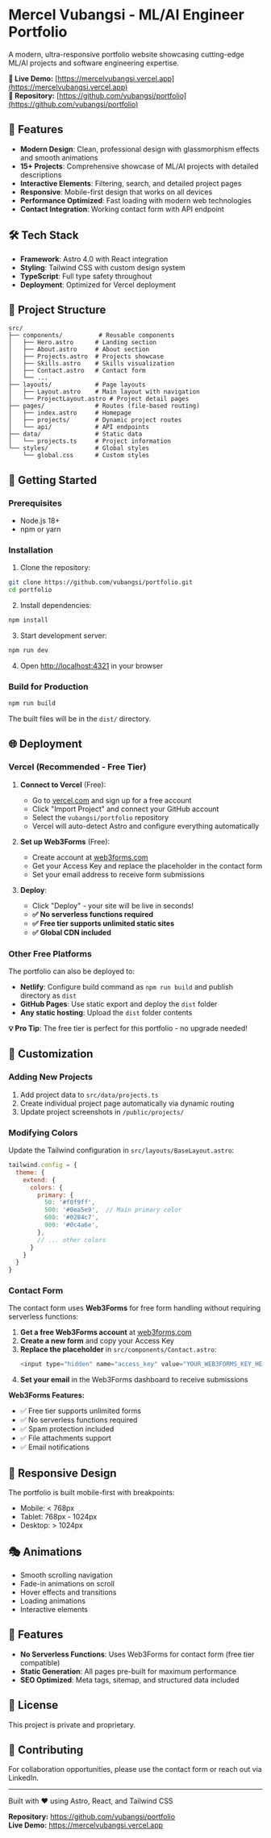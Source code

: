 # Mercel Vubangsi - ML/AI Engineer Portfolio

A modern, ultra-responsive portfolio website showcasing cutting-edge ML/AI projects and software engineering expertise.

**🚀 Live Demo:** [https://mercelvubangsi.vercel.app](https://mercelvubangsi.vercel.app)  
**📁 Repository:** [https://github.com/vubangsi/portfolio](https://github.com/vubangsi/portfolio)

## 🚀 Features

- **Modern Design**: Clean, professional design with glassmorphism effects and smooth animations
- **15+ Projects**: Comprehensive showcase of ML/AI projects with detailed descriptions
- **Interactive Elements**: Filtering, search, and detailed project pages
- **Responsive**: Mobile-first design that works on all devices
- **Performance Optimized**: Fast loading with modern web technologies
- **Contact Integration**: Working contact form with API endpoint

## 🛠 Tech Stack

- **Framework**: Astro 4.0 with React integration
- **Styling**: Tailwind CSS with custom design system
- **TypeScript**: Full type safety throughout
- **Deployment**: Optimized for Vercel deployment

## 📁 Project Structure

```
src/
├── components/          # Reusable components
│   ├── Hero.astro      # Landing section
│   ├── About.astro     # About section
│   ├── Projects.astro  # Projects showcase
│   ├── Skills.astro    # Skills visualization
│   ├── Contact.astro   # Contact form
│   └── ...
├── layouts/            # Page layouts
│   ├── Layout.astro    # Main layout with navigation
│   └── ProjectLayout.astro # Project detail pages
├── pages/              # Routes (file-based routing)
│   ├── index.astro     # Homepage
│   ├── projects/       # Dynamic project routes
│   └── api/            # API endpoints
├── data/               # Static data
│   └── projects.ts     # Project information
└── styles/             # Global styles
    └── global.css      # Custom styles
```

## 🚀 Getting Started

### Prerequisites

- Node.js 18+
- npm or yarn

### Installation

1. Clone the repository:
```bash
git clone https://github.com/vubangsi/portfolio.git
cd portfolio
```

2. Install dependencies:
```bash
npm install
```

3. Start development server:
```bash
npm run dev
```

4. Open [http://localhost:4321](http://localhost:4321) in your browser

### Build for Production

```bash
npm run build
```

The built files will be in the `dist/` directory.

## 🌐 Deployment

### Vercel (Recommended - Free Tier)

1. **Connect to Vercel** (Free):
   - Go to [vercel.com](https://vercel.com) and sign up for a free account
   - Click "Import Project" and connect your GitHub account
   - Select the `vubangsi/portfolio` repository
   - Vercel will auto-detect Astro and configure everything automatically

2. **Set up Web3Forms** (Free):
   - Create account at [web3forms.com](https://web3forms.com)
   - Get your Access Key and replace the placeholder in the contact form
   - Set your email address to receive form submissions

3. **Deploy**:
   - Click "Deploy" - your site will be live in seconds!
   - **✅ No serverless functions required**
   - **✅ Free tier supports unlimited static sites**
   - **✅ Global CDN included**

### Other Free Platforms

The portfolio can also be deployed to:
- **Netlify**: Configure build command as `npm run build` and publish directory as `dist`
- **GitHub Pages**: Use static export and deploy the `dist` folder
- **Any static hosting**: Upload the `dist` folder contents

**💡 Pro Tip**: The free tier is perfect for this portfolio - no upgrade needed!

## 🎨 Customization

### Adding New Projects

1. Add project data to `src/data/projects.ts`
2. Create individual project page automatically via dynamic routing
3. Update project screenshots in `/public/projects/`

### Modifying Colors

Update the Tailwind configuration in `src/layouts/BaseLayout.astro`:

```javascript
tailwind.config = {
  theme: {
    extend: {
      colors: {
        primary: {
          50: '#f0f9ff',
          500: '#0ea5e9',  // Main primary color
          600: '#0284c7',
          900: '#0c4a6e',
        },
        // ... other colors
      }
    }
  }
}
```

### Contact Form

The contact form uses **Web3Forms** for free form handling without requiring serverless functions:

1. **Get a free Web3Forms account** at [web3forms.com](https://web3forms.com)
2. **Create a new form** and copy your Access Key
3. **Replace the placeholder** in `src/components/Contact.astro`:
   ```javascript
   <input type="hidden" name="access_key" value="YOUR_WEB3FORMS_KEY_HERE">
   ```
4. **Set your email** in the Web3Forms dashboard to receive submissions

**Web3Forms Features:**
- ✅ Free tier supports unlimited forms
- ✅ No serverless functions required
- ✅ Spam protection included
- ✅ File attachments support
- ✅ Email notifications

## 📱 Responsive Design

The portfolio is built mobile-first with breakpoints:
- Mobile: < 768px
- Tablet: 768px - 1024px
- Desktop: > 1024px

## 🎭 Animations

- Smooth scrolling navigation
- Fade-in animations on scroll
- Hover effects and transitions
- Loading animations
- Interactive elements

## 🔧 Features

- **No Serverless Functions**: Uses Web3Forms for contact form (free tier compatible)
- **Static Generation**: All pages pre-built for maximum performance
- **SEO Optimized**: Meta tags, sitemap, and structured data included

## 📄 License

This project is private and proprietary.

## 🤝 Contributing

For collaboration opportunities, please use the contact form or reach out via LinkedIn.

---

Built with ❤️ using Astro, React, and Tailwind CSS

**Repository:** https://github.com/vubangsi/portfolio  
**Live Demo:** https://mercelvubangsi.vercel.app
